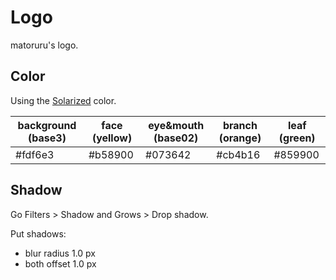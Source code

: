 # Logo

matoruru's logo.

## Color

Using the [Solarized](https://ethanschoonover.com/solarized/) color.

| background (base3) | face (yellow) | eye&mouth (base02) | branch (orange) | leaf (green) |
|---|---|---|---|---|
| #fdf6e3 | #b58900 | #073642 | #cb4b16 | #859900 |

## Shadow

Go Filters > Shadow and Grows > Drop shadow.

Put shadows:
- blur radius 1.0 px
- both offset 1.0 px
